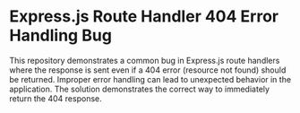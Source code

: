 # Express.js Route Handler 404 Error Handling Bug
This repository demonstrates a common bug in Express.js route handlers where the response is sent even if a 404 error (resource not found) should be returned.  Improper error handling can lead to unexpected behavior in the application. The solution demonstrates the correct way to immediately return the 404 response.